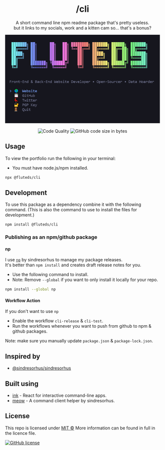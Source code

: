 <h1 align="center">/cli</h1>

<p align="center">
A short command line npm readme package that's pretty useless.
<br>but it links to my socials, work and a kitten cam so... that's a bonus?
</p>

<p align="center"><img src="https://raw.githubusercontent.com/fluteds/cli/main/screenshot.png" width="700"></p>

<p align="center">
<img alt="Code Quality" src="https://img.shields.io/npm/v/@fluteds/cli?color=ff69b4&logo=npm)](https://www.npmjs.com/package/@fluteds/cli">
<img alt="GitHub code size in bytes" src="https://img.shields.io/github/languages/code-size/fluteds/cli">
</p>

## Usage

To view the portfolio run the following in your terminal:

- You must have node.js/npm installed.

```sh
npx @fluteds/cli
```

## Development

To use this package as a dependency combine it with the following command. (This is also the command to use to install the files for development.)

```sh
npm install @fluteds/cli
```

### Publishing as an npm/github package

#### np

I use [`np`](https://github.com/sindresorhus/np) by sindresorhus to manage my package releases.
<br>It's better than `npm install` and creates draft release notes for you.

- Use the following command to install.
- Note: Remove `--global` if you want to only install it locally for your repo.

```sh
npm install --global np
```

#### Workflow Action

If you don't want to use `np`

- Enable the workflow `cli-release` & `cli-test`.
- Run the workflows whenever you want to push from github to npm & github packages.

Note: make sure you manually update `package.json` & `package-lock.json`.

## Inspired by

- [@sindresorhus/sindresorhus](https://github.com/sindresorhus/sindresorhus)

## Built using

- [ink](https://github.com/vadimdemedes/ink) - React for interactive command-line apps.
- [meow](https://github.com/sindresorhus/meow) - A command client helper by sindresorhus.

## License

This repo is licensed under [MIT ©](https://github.com/fluteds/cli/blob/main/LICENSE) More information can be found in full in the licence file.

<a href="https://github.com/fluteds/cli/blob/main/LICENSE.md"><img alt="GitHub license" src="https://img.shields.io/github/license/fluteds/cli"></a>
